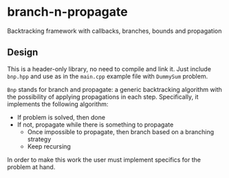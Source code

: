 # branch-n-propagate
Backtracking framework with callbacks, branches, bounds and propagation

## Design
This is a header-only library, no need to compile and link it. Just include `bnp.hpp` and use as in the `main.cpp` example file with `DummySum` problem.

`Bnp` stands for branch and propagate: a generic backtracking algorithm with the possibility of applying propagations in each step. Specifically, it implements the following algorithm:

- If problem is solved, then done
- If not, propagate while there is something to propagate
  - Once impossible to propagate, then branch based on a branching strategy
  - Keep recursing

In order to make this work the user must implement specifics for the problem at hand.